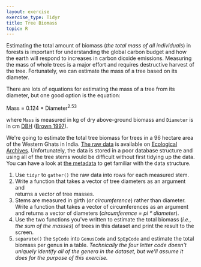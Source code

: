 ```yaml
---
layout: exercise
exercise_type: Tidyr
title: Tree Biomass
topic: R
---
```


Estimating the total amount of biomass (*the total mass of all individuals*) 
in forests is important for understanding the global carbon budget and how the 
earth will respond to increases in carbon dioxide emissions. Measuring the mass 
of whole trees is a major effort and requires destructive harvest of the tree. 
Fortunately, we can estimate the mass of a tree based on its diameter.

There are lots of equations for estimating the mass of a tree from its diameter, 
but one good option is the equation: 
    
Mass = 0.124 * Diameter<sup>2.53</sup>

where `Mass` is measured in kg of dry above-ground biomass and
`Diameter` is in cm
[DBH](https://en.wikipedia.org/wiki/Diameter_at_breast_height)
([Brown 1997](http://www.fao.org/docrep/W4095E/W4095E00.htm)).

We're going to estimate the total tree biomass for trees in a 96
hectare area of the Western Ghats in India.
[The raw data](http://esapubs.org/archive/ecol/E091/216/Macroplot_data_Rev.txt)
is available on
[Ecological Archives](http://esapubs.org/Archive/).
Unfortunately, the data is stored in a poor database structure and
using all of the tree stems would be difficult without first tidying
up the data. You can have a look at
[the metadata](http://esapubs.org/archive/ecol/E091/216/metadata.htm)
to get familiar with the data structure.

1. Use `tidyr` to `gather()` the raw data into rows for each measured stem. 
2. Write a function that takes a vector of tree diameters as an argument and   
   returns a vector of tree masses.
3. Stems are measured in girth (*or circumference*) rather than diameter.
   Write a function that takes a vector of circumferences as an argument
   and returns a vector of diameters (*circumference = pi \* diameter*).
4. Use the two functions you've written to estimate the total biomass (*i.e., 
   the sum of the masses*) of trees in this dataset and print the result to the
   screen.
5. `separate()` the `SpCode` into `GenusCode` and `SpEpCode` and
   estimate the total biomass per genus in a table. *Technically the
   four letter code doesn't uniquely identify all of the genera in the
   dataset, but we'll assume it does for the purpose of this
   exercise.*
